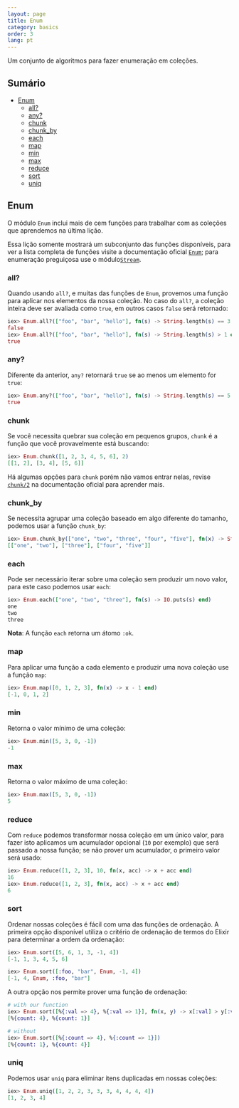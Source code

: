 ```yaml
---
layout: page
title: Enum
category: basics
order: 3
lang: pt
---
```


Um conjunto de algoritmos para fazer enumeração em coleções.

## Sumário

- [Enum](#enum)
  - [all?](#all)
  - [any?](#any)
  - [chunk](#chunk)
  - [chunk_by](#chunk_by)
  - [each](#each)
  - [map](#map)
  - [min](#min)
  - [max](#max)
  - [reduce](#reduce)
  - [sort](#sort)
  - [uniq](#uniq)

## Enum

O módulo `Enum` inclui mais de cem funções para trabalhar com as coleções que aprendemos na última lição.

Essa lição somente mostrará um subconjunto das funções disponíveis, para ver a lista completa de funções visite a documentação oficial [`Enum`](http://elixir-lang.org/docs/v1.0/elixir/Enum.html); para enumeração preguiçosa use o módulo[`Stream`](http://elixir-lang.org/docs/v1.0/elixir/Stream.html).

### all?

Quando usando `all?`, e muitas das funções de `Enum`, provemos uma função para aplicar nos elementos da nossa coleção. No caso do `all?`, a coleção inteira deve ser avaliada como `true`, em outros casos `false` será retornado:

```elixir
iex> Enum.all?(["foo", "bar", "hello"], fn(s) -> String.length(s) == 3 end)
false
iex> Enum.all?(["foo", "bar", "hello"], fn(s) -> String.length(s) > 1 end)
true
```

### any?

Diferente da anterior, `any?` retornará `true` se ao menos um elemento for `true`:

```elixir
iex> Enum.any?(["foo", "bar", "hello"], fn(s) -> String.length(s) == 5 end)
true
```

### chunk

Se você necessita quebrar sua coleção em pequenos grupos, `chunk` é a função que você provavelmente está buscando:

```elixir
iex> Enum.chunk([1, 2, 3, 4, 5, 6], 2)
[[1, 2], [3, 4], [5, 6]]
```

Há algumas opções para `chunk` porém não vamos entrar nelas, revise [`chunk/2`](http://elixir-lang.org/docs/v1.0/elixir/Enum.html#chunk/2) na documentação oficial para aprender mais.

### chunk_by

Se necessita agrupar uma coleção baseado em algo diferente do tamanho, podemos usar a função `chunk_by`:

```elixir
iex> Enum.chunk_by(["one", "two", "three", "four", "five"], fn(x) -> String.length(x) end)
[["one", "two"], ["three"], ["four", "five"]]
```

### each

Pode ser necessário iterar sobre uma coleção sem produzir um novo valor, para este caso podemos usar `each`:

```elixir
iex> Enum.each(["one", "two", "three"], fn(s) -> IO.puts(s) end)
one
two
three
```

__Nota__: A função `each` retorna um átomo `:ok`.

### map

Para aplicar uma função a cada elemento e produzir uma nova coleção use a função `map`:

```elixir
iex> Enum.map([0, 1, 2, 3], fn(x) -> x - 1 end)
[-1, 0, 1, 2]
```

### min

Retorna o valor mínimo de uma coleção:

```elixir
iex> Enum.min([5, 3, 0, -1])
-1
```

### max

Retorna o valor máximo de uma coleção:

```elixir
iex> Enum.max([5, 3, 0, -1])
5
```

### reduce

Com `reduce` podemos transformar nossa coleção em um único valor, para fazer isto aplicamos um acumulador opcional (`10` por exemplo) que será passado a nossa função; se não prover um acumulador, o primeiro valor será usado:

```elixir
iex> Enum.reduce([1, 2, 3], 10, fn(x, acc) -> x + acc end)
16
iex> Enum.reduce([1, 2, 3], fn(x, acc) -> x + acc end)
6
```

### sort

Ordenar nossas coleções é fácil com uma das funções de ordenação. A primeira opção disponível utiliza o critério de ordenação de termos do Elixir para determinar a ordem da ordenação:

```elixir
iex> Enum.sort([5, 6, 1, 3, -1, 4])
[-1, 1, 3, 4, 5, 6]

iex> Enum.sort([:foo, "bar", Enum, -1, 4])
[-1, 4, Enum, :foo, "bar"]
```

A outra opção nos permite prover uma função de ordenação:

```elixir
# with our function
iex> Enum.sort([%{:val => 4}, %{:val => 1}], fn(x, y) -> x[:val] > y[:val] end)
[%{count: 4}, %{count: 1}]

# without
iex> Enum.sort([%{:count => 4}, %{:count => 1}])
[%{count: 1}, %{count: 4}]
```

### uniq

Podemos usar `uniq` para eliminar itens duplicadas em nossas coleções:

```elixir
iex> Enum.uniq([1, 2, 2, 3, 3, 3, 4, 4, 4, 4])
[1, 2, 3, 4]
```
